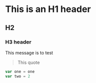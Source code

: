 # This is an H1 header
## H2
### H3 header

This message is to test
> This quote

```javascript
var one = one
var two = 2
```
